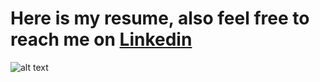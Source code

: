 # Here is my resume, also feel free to reach me on [Linkedin](https://www.linkedin.com/in/artem-ilin-32550a247)


![alt text](https://startupsmagazine.co.uk/sites/default/files/2021-08/AdobeStock_265577961ed.gif)
